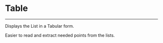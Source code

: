 # Table

---

Displays the List in a Tabular form.

Easier to read and extract needed points from the lists.
